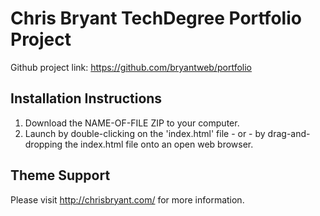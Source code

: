 # Chris Bryant TechDegree Portfolio Project

Github project link: https://github.com/bryantweb/portfolio

## Installation Instructions

1. Download the NAME-OF-FILE ZIP to your computer.
2. Launch by double-clicking on the 'index.html' file - or - by drag-and-dropping the index.html file onto an open web browser.


## Theme Support

Please visit http://chrisbryant.com/ for more information.
